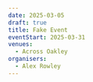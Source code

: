 ```yaml
---
date: 2025-03-05
draft: true
title: Fake Event
eventStart: 2025-03-31
venues:
  - Across Oakley
organisers:
  - Alex Rowley
---
```

